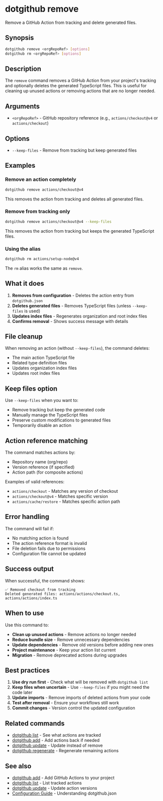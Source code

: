 # dotgithub remove

Remove a GitHub Action from tracking and delete generated files.

## Synopsis

```bash
dotgithub remove <orgRepoRef> [options]
dotgithub rm <orgRepoRef> [options]
```

## Description

The `remove` command removes a GitHub Action from your project's tracking and optionally deletes the generated TypeScript files. This is useful for cleaning up unused actions or removing actions that are no longer needed.

## Arguments

- `<orgRepoRef>` - GitHub repository reference (e.g., `actions/checkout@v4` or `actions/checkout`)

## Options

- `--keep-files` - Remove from tracking but keep generated files

## Examples

### Remove an action completely

```bash
dotgithub remove actions/checkout@v4
```

This removes the action from tracking and deletes all generated files.

### Remove from tracking only

```bash
dotgithub remove actions/checkout@v4 --keep-files
```

This removes the action from tracking but keeps the generated TypeScript files.

### Using the alias

```bash
dotgithub rm actions/setup-node@v4
```

The `rm` alias works the same as `remove`.

## What it does

1. **Removes from configuration** - Deletes the action entry from `dotgithub.json`
2. **Deletes generated files** - Removes TypeScript files (unless `--keep-files` is used)
3. **Updates index files** - Regenerates organization and root index files
4. **Confirms removal** - Shows success message with details

## File cleanup

When removing an action (without `--keep-files`), the command deletes:

- The main action TypeScript file
- Related type definition files
- Updates organization index files
- Updates root index files

## Keep files option

Use `--keep-files` when you want to:

- Remove tracking but keep the generated code
- Manually manage the TypeScript files
- Preserve custom modifications to generated files
- Temporarily disable an action

## Action reference matching

The command matches actions by:

- Repository name (org/repo)
- Version reference (if specified)
- Action path (for composite actions)

Examples of valid references:

- `actions/checkout` - Matches any version of checkout
- `actions/checkout@v4` - Matches specific version
- `actions/cache/restore` - Matches specific action path

## Error handling

The command will fail if:

- No matching action is found
- The action reference format is invalid
- File deletion fails due to permissions
- Configuration file cannot be updated

## Success output

When successful, the command shows:

```
✅ Removed checkout from tracking
Deleted generated files: actions/actions/checkout.ts, actions/actions/index.ts
```

## When to use

Use this command to:

- **Clean up unused actions** - Remove actions no longer needed
- **Reduce bundle size** - Remove unnecessary dependencies
- **Update dependencies** - Remove old versions before adding new ones
- **Project maintenance** - Keep your action list current
- **Migration** - Remove deprecated actions during upgrades

## Best practices

1. **Use dry run first** - Check what will be removed with `dotgithub list`
2. **Keep files when uncertain** - Use `--keep-files` if you might need the code later
3. **Update imports** - Remove imports of deleted actions from your code
4. **Test after removal** - Ensure your workflows still work
5. **Commit changes** - Version control the updated configuration

## Related commands

- [dotgithub list](command-list.md) - See what actions are tracked
- [dotgithub add](command-add.md) - Add actions back if needed
- [dotgithub update](command-update.md) - Update instead of remove
- [dotgithub regenerate](command-regenerate.md) - Regenerate remaining actions

## See also

- [dotgithub add](command-add.md) - Add GitHub Actions to your project
- [dotgithub list](command-list.md) - List tracked actions
- [dotgithub update](command-update.md) - Update action versions
- [Configuration Guide](configuration.md) - Understanding dotgithub.json
